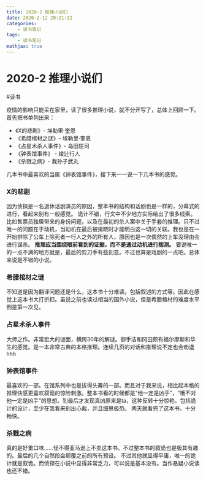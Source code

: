```yaml
---
title: 2020-2 推理小说们
date: 2020-2-12 20:21:12
categories:
    - 读书笔记
tags: 
    - 读书笔记
mathjax: true
---
```


# 2020-2 推理小说们
#读书

疫情的影响只能呆在家里，读了很多推理小说，就不分开写了，总体上回顾一下。首先把书单列出来：
- 《X的悲剧》- 埃勒里·奎恩
- 《希腊棺材之谜》- 埃勒里·奎恩
- 《占星术杀人事件》- 岛田庄司
- 《钟表馆事件》 - 绫辻行人
- 《杀戮之病》- 我孙子武丸

几本书中最喜欢的当属《钟表馆事件》，接下来一一说一下几本书的感觉。

### X的悲剧
因为侦探是一名退休话剧演员的原因，整本书的结构和话剧也是一样的，分幕式的进行，看起来别有一般感觉。
诡计不错，行文中不少地方实际给出了很多线索。比如售票员独居带来的身份问题，以及在最初的杀人案中关于手套的推理。只不过唯一的问题在于动机，当动机在最后被揭晓时才能明白这一切的关联。我也是在一开始排除了公车上除死者一行人之外的所有人，原因也是一次偶然的上车没理由会进行谋杀。
**推理应当围绕眼前看到的证据，而不是通过动机进行揣测。**
要说唯一的一点不满的地方就是，最后的剪刀手有些刻意。不过也算是戏剧的一点吧。总体来说是不错的小说。

### 希腊棺材之谜
不知道是因为翻译问题还是什么，这本书十分难读。包括叙述的方式等。因此在感觉上这本书大打折扣。虽说之前也读过相当的国外小说，但是希腊棺材的难度水平倒是第一次见。

### 占星术杀人事件
大师之作。非常宏大的谜面，横跨30年的解谜。御手洁和冈田颇有福尔摩斯和华生的感觉。是一本非常古典的本格推理。连续几页的对话和推理说不定也会劝退hhh

### 钟表馆事件
最喜欢的一部。在馆系列中也是拔得头筹的一部。而且对于我来说，相比起本格的推理快感更喜欢叙诡的惊险刺激。整本书看的时候都是“他一定是凶手”，“哦不对他一定是凶手”的思想。到最后才发现真凶原来是ta，这种反转十分惊艳。包括诡计的设计，至少在我看来别出心裁，并且细思极恐。
两天就看完了这本书，十分畅快。

### 杀戮之病
真的是好重口味……怪不得亚马逊上不卖这本书。不过整本书的叙诡也是极其有趣的。最后的几个自然段会颠覆之前的所有预设。
不过其他就显得平庸，唯一的诡计就是叙诡。而侦探在小说中显得非常乏力，可以说是基本没有。当作悬疑小说读也还不错。
